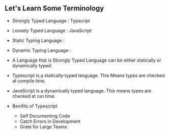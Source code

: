 ## Let's Learn Some Terminology 

- Strongly Typed Language : Typscript
- Loosely Typed Language : JavaScript

- Static Typing Language : 
- Dynamic Typing Language :

- A Language that is Strongly Typed Language can be either statically or dynamically typed.

- Typescript is a statically-typed language. This Means types are checked at compile time.

- JavaScript is a dynamically typed language. This means types are checked at run time.

- Benifits of Typescript
    - Self Documenting Code
    - Catch Errors in Development
    - Grate for Large Teams

